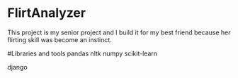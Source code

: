 # FlirtAnalyzer
This project is my senior project and I build it for my best friend because her flirting skill was become an instinct.

#Libraries and tools
pandas
nltk
numpy
scikit-learn

django
